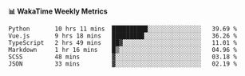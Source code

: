 **:bar_chart: WakaTime Weekly Metrics**

<!--START_SECTION:waka-->

```text
Python       10 hrs 11 mins  ██████████░░░░░░░░░░░░░░░   39.69 %
Vue.js       9 hrs 18 mins   █████████░░░░░░░░░░░░░░░░   36.26 %
TypeScript   2 hrs 49 mins   ██▓░░░░░░░░░░░░░░░░░░░░░░   11.01 %
Markdown     1 hr 16 mins    █▒░░░░░░░░░░░░░░░░░░░░░░░   04.96 %
SCSS         48 mins         ▓░░░░░░░░░░░░░░░░░░░░░░░░   03.18 %
JSON         33 mins         ▓░░░░░░░░░░░░░░░░░░░░░░░░   02.19 %
```

<!--END_SECTION:waka-->
